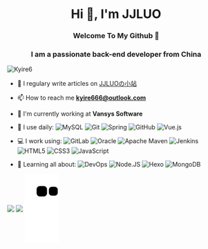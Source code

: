 
<h1 align="center">Hi 👋, I'm JJLUO</h1> 

<h3 align="center"> Welcome To My Github 👋  </h3>

<h3 align="center">I am a passionate back-end  developer from China</h3>

<p align="left"> <img src="https://komarev.com/ghpvc/?username=Kyire6&label=Profile%20views&color=0e75b6&style=flat" alt="Kyire6" /> </p>

- 📝 I regulary write articles on [JJLUOの小站](https://blog.kyire.site)

- 📫 How to reach me **kyire666@outlook.com**

- 🏢 I'm currently working at **Vansys Software**

- 🚀 I use daily:
  ![MySQL](https://img.shields.io/badge/-MySQL-white?style=plastic&logo=MySQL)
  ![Git](https://img.shields.io/badge/-Git-black?style=plastic&logo=git)
  ![Spring](https://img.shields.io/badge/Spring-black?style=plastic&logo=Spring)
  ![GitHub](https://img.shields.io/badge/-GitHub-181717?style=plastic&logo=github)
  ![Vue.js](https://img.shields.io/badge/-Vue.js-black?style=plastic&logo=Vue.js)
- 💻 I work using:
  ![GitLab](https://img.shields.io/badge/-GitLab-FCA121?style=plastic&logo=gitlab)
  ![Oracle](https://img.shields.io/badge/-Oracle-red?style=plastic&logo=Oracle)
  ![Apache Maven](https://img.shields.io/badge/-Maven-black?style=plastic&logo=ApacheMaven)
  ![Jenkins](https://img.shields.io/badge/-Jenkins-black?style=plastic&logo=Jenkins)
  ![HTML5](https://img.shields.io/badge/-HTML5-E34F26?style=plastic&logo=html5&logoColor=white)
  ![CSS3](https://img.shields.io/badge/-CSS3-1572B6?style=plastic&logo=css3)
  ![JavaScript](https://img.shields.io/badge/-JavaScript-black?style=plastic&logo=javascript)
  
- 🌱 Learning all about:
  ![DevOps](https://img.shields.io/badge/-DevOps-black?style=plastic&logo=AzureDevOps) 
  ![Node.JS](https://img.shields.io/badge/-Node.JS-black?style=plastic&logo=Node.js) 
  ![Hexo](https://img.shields.io/badge/-Hexo-black?style=plastic&logo=Hexo) 
  ![MongoDB](https://img.shields.io/badge/-MongoDB-black?style=plastic&logo=mongodb)

<div style="display: inline">
  <img src="https://github-readme-stats.vercel.app/api?username=Kyire6&show_icons=true&theme=tokyonight" height="150" align="center"/>
  <img src="https://github-readme-stats.vercel.app/api/top-langs/?username=Kyire6&layout=compact&theme=dracula" height="150" align="center"/>
</div>
<img src="https://github.com/Kyire6/Kyire6/blob/output/github-snake.svg" height="160" align="center"/>
